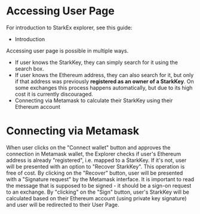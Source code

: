 # Accessing User Page

For introduction to StarkEx explorer, see this guide:

* Introduction

Accessing user page is possible in multiple ways. 

* If user knows the StarkKey, they can simply search for it using the search box. 
* If user knows the Ethereum address, they can also search for it, but only if that address was previously **registered as an owner of a StarkKey**. On some exchanges this process happens automatically, but due to its high cost it is currently discouraged.
* Connecting via Metamask to calculate their StarkKey using their Ethereum account

# Connecting via Metamask

When user clicks on the "Connect wallet" button and approves the connection in Metamask wallet, the Explorer checks if user's Ethereum address is already "registered", i.e. mapped to a StarkKey. If it's not, user will be presented with an option to "Recover StarkKey". This operation is free of cost. By clicking on the "Recover" button, user will be presented with a "Signature request" by the Metamask interface. It is important to read the message that is supposed to be signed - it should be a sign-on request to an exchange. By "clicking" on the "Sign" button, user's StarkKey will be calculated based on their Ethereum account (using private key signature) and user will be redirected to their User Page.


